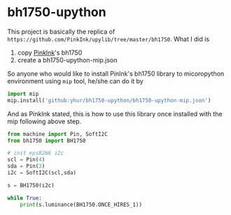 # bh1750-upython

This project is basically the replica of `https://github.com/PinkInk/upylib/tree/master/bh1750`. 
What I did is

1. copy <a href=https://github.com/PinkInk>PinkInk</a>'s bh1750
2. create a bh1750-upython-mip.json

So anyone who would like to install PinInk's bh1750 library to micoropython environment using `mip` tool, he/she can do it by
```python
import mip
mip.install('github:yhur/bh1750-upython/bh1750-upython-mip.json')
```


And as PinkInk stated, this is how to use this library once installed with the mip following above step.
```python
from machine import Pin, SoftI2C
from bh1750 import BH1750

# init eps8266 i2c
scl = Pin(4)
sda = Pin(3)
i2c = SoftI2C(scl,sda)

s = BH1750(i2c)

while True:
    print(s.luminance(BH1750.ONCE_HIRES_1))
```
